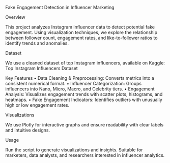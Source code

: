 Fake Engagement Detection in Influencer Marketing

Overview

This project analyzes Instagram influencer data to detect potential fake engagement. Using visualization techniques, we explore the relationship between follower count, engagement rates, and like-to-follower ratios to identify trends and anomalies.

Dataset

We use a cleaned dataset of top Instagram influencers, available on Kaggle:
Top Instagram Influencers Dataset

Key Features
	•	Data Cleaning & Preprocessing: Converts metrics into a consistent numerical format.
	•	Influencer Categorization: Groups influencers into Nano, Micro, Macro, and Celebrity tiers.
	•	Engagement Analysis: Visualizes engagement trends with scatter plots, histograms, and heatmaps.
	•	Fake Engagement Indicators: Identifies outliers with unusually high or low engagement rates.

Visualizations

We use Plotly for interactive graphs and ensure readability with clear labels and intuitive designs.

Usage

Run the script to generate visualizations and insights. Suitable for marketers, data analysts, and researchers interested in influencer analytics.
